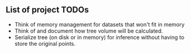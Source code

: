List of project TODOs
---

- Think of memory management for datasets that won't fit in memory
- Think of and document how tree volume will be calculated.
- Serialize tree (on disk or in memory) for inference without
  having to store the original points.